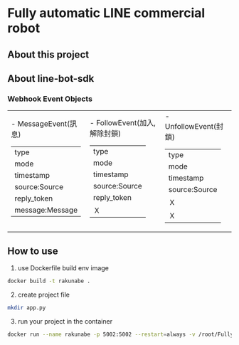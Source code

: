 # Fully automatic LINE commercial robot

## About this project

## About line-bot-sdk
### Webhook Event Objects
<table rules="none" align="center">
	<td>
        <table rules="none" align="center">
- MessageEvent(訊息)
            <tr>
                <td>type</td>
            </tr>
            <tr>
                <td>mode</td>
            </tr>
            <tr>
                <td>timestamp</td>
            </tr>
            <tr>
                <td>source:Source</td>
            </tr>    
            <tr>
                <td>reply_token</td>
            </tr>    
            <tr>
                <td>message:Message</td>
            </tr>    
        </table>
    </td>
	<td>
        <table rules="none" align="center">
- FollowEvent(加入, 解除封鎖)
            <tr>
                <td>type</td>
            </tr>
            <tr>
                <td>mode</td>
            </tr>
            <tr>
                <td>timestamp</td>
            </tr>
            <tr>
                <td>source:Source</td>
            </tr>    
            <tr>
                <td>reply_token</td>
            </tr>    
            <tr>
                <td>Ｘ</td>
            </tr>    
        </table>
    </td>
	<td>
        <table rules="none" align="center">
- UnfollowEvent(封鎖)
            <tr>
                <td>type</td>
            </tr>
            <tr>
                <td>mode</td>
            </tr>
            <tr>
                <td>timestamp</td>
            </tr>
            <tr>
                <td>source:Source</td>
            </tr>    
            <tr>
                <td>Ｘ</td>
            </tr>    
            <tr>
                <td>Ｘ</td>
            </tr>    
        </table>
    </td>
</table>


## How to use
1. use Dockerfile build env image
```bash
docker build -t rakunabe .
```
2. create project file
```bash
mkdir app.py
```
3. run your project in the container 
```bash
docker run --name rakunabe -p 5002:5002 --restart=always -v /root/Fully-automatic-LINE-commercial-robot:/app -d rakunabe
```